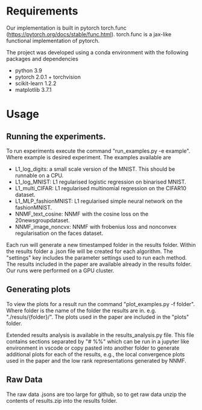 # Requirements

Our implementation is built in pytorch torch.func (https://pytorch.org/docs/stable/func.html). torch.func is a jax-like functional implementation of pytorch.

The project was developed using a conda environment with the following packages and dependencies
- python 3.9
- pytorch 2.0.1 + torchvision
- scikit-learn 1.2.2
- matplotlib 3.7.1


# Usage 

## Running the experiments.
To run experiments execute the command "run_examples.py -e example". Where example is desired experiment. The examples available are 

- L1_log_digits: a small scale version of the MNIST. This should be runnable on a CPU.
- L1_log_MNIST: L1 regularised logistic regression on binarised MNIST.
- L1_multi_CIFAR: L1 regularised multinomial regression on the CIFAR10 dataset.
- L1_MLP_fashionMNIST: L1 regularised simple neural network on the fashionMNIST.
- NNMF_text_cosine: NNMF with the cosine loss on the 20newsgroupdataset.
- NNMF_image_noncvx: NNMF with frobenius loss and nonconvex regularisation on the faces dataset.

Each run will generate a new timestamped folder in the results folder. Within the results folder a .json file will be created for each algorithm. The "settings" key includes the parameter settings used to run each method. The results included in the paper are available already in the results folder. Our runs were performed on a GPU cluster.

## Generating plots 
To view the plots for a result run the command "plot_examples.py -f folder". Where folder is the name of the folder the results are in. e.g. "./resuls/{folder}/". The plots used in the paper are included in the "plots" folder.

Extended results analysis is available in the results_analysis.py file. This file contains sections separated by "# %%" which can be run in a jupyter like environment in vscode or copy pasted into another folder to generate additional plots for each of the results, e.g., the local convergence plots used in the paper and the low rank representations generated by NNMF. 

## Raw Data
The raw data .jsons are too large for github, so to get raw data unzip the contents of results.zip into the results folder. 